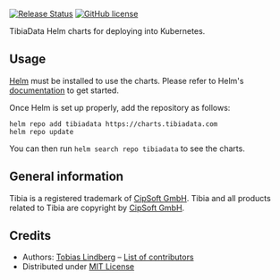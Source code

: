 [![Release Status](https://github.com/TibiaData/tibiadata-helm-charts/actions/workflows/release.yaml/badge.svg?branch=main)](https://github.com/TibiaData/tibiadata-helm-charts/actions)
[![GitHub license](https://img.shields.io/github/license/TibiaData/tibiadata-helm-charts)](https://github.com/TibiaData/tibiadata-helm-charts/blob/main/LICENSE)

TibiaData Helm charts for deploying into Kubernetes.

## Usage

[Helm](https://helm.sh) must be installed to use the charts.
Please refer to Helm's [documentation](https://helm.sh/docs/) to get started.

Once Helm is set up properly, add the repository as follows:

```console
helm repo add tibiadata https://charts.tibiadata.com
helm repo update
```

You can then run `helm search repo tibiadata` to see the charts.

## General information

Tibia is a registered trademark of [CipSoft GmbH](https://www.cipsoft.com/en/). Tibia and all products related to Tibia are copyright by [CipSoft GmbH](https://www.cipsoft.com/en/).

## Credits

- Authors: [Tobias Lindberg](https://github.com/tobiasehlert) – [List of contributors](https://github.com/TibiaData/tibiadata-helm-charts/graphs/contributors)
- Distributed under [MIT License](LICENSE)
